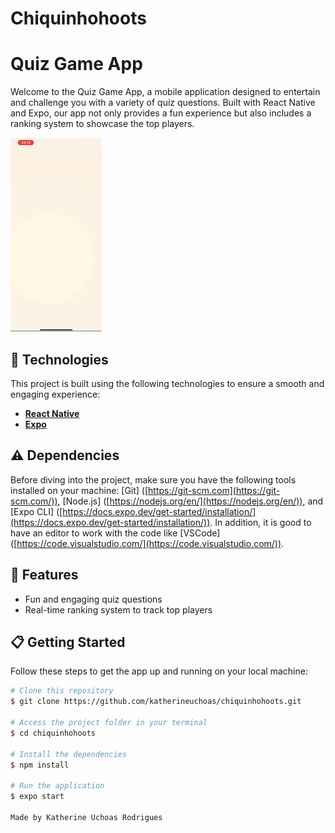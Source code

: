 # Chiquinhohoots

# Quiz Game App

Welcome to the Quiz Game App, a mobile application designed to entertain and challenge you with a variety of quiz questions. Built with React Native and Expo, our app not only provides a fun experience but also includes a ranking system to showcase the top players.

[![banner](https://github.com/katherineuchoas/chiquinhohoots/blob/main/app.gif)](https://github.com/katherineuchoas/chiquinhohoots/blob/main/app.gif)

## 🚀 Technologies

This project is built using the following technologies to ensure a smooth and engaging experience:

- **[React Native](https://reactnative.dev/)**
- **[Expo](https://expo.dev/)**

## ⚠️ Dependencies

Before diving into the project, make sure you have the following tools installed on your machine:
[Git] ([https://git-scm.com](https://git-scm.com/)), [Node.js] ([https://nodejs.org/en/](https://nodejs.org/en/)), and [Expo CLI] ([https://docs.expo.dev/get-started/installation/](https://docs.expo.dev/get-started/installation/)). In addition, it is good to have an editor to work with the code like [VSCode] ([https://code.visualstudio.com/](https://code.visualstudio.com/)).

## 🌟 Features

- Fun and engaging quiz questions
- Real-time ranking system to track top players

## 📋 Getting Started

Follow these steps to get the app up and running on your local machine:

```bash
# Clone this repository
$ git clone https://github.com/katherineuchoas/chiquinhohoots.git

# Access the project folder in your terminal
$ cd chiquinhohoots

# Install the dependencies
$ npm install

# Run the application
$ expo start

Made by Katherine Uchoas Rodrigues
